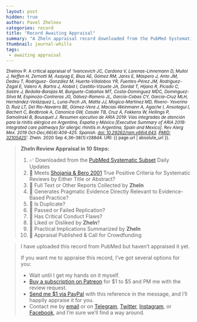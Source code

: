 ```yaml
---
layout: post
hidden: true
author: Pavel Zhelnov
categories: record
title: "Record Awaiting Appraisal"
summary: "A Zheln appraisal record downloaded from the PubMed Systematic Subset daily updates."
thumbnail: journal-whills
tags:
 - awaiting appraisal
---
```


<small id="citation">Zhelnov P. A critical appraisal of _‘Ivancevich JC, Cardona V, Larenas-Linnemann D, Mullol J, Neffen H, Zernotti M, Asayag E, Blua AE, Gómez RM, Jares E, Máspero J, Anto JM, Dedeu T, Rodríguez- González M, Huerta-Villalobos YR, Fuentes-Pérez JM, Rodríguez-Zagal E, Valero A, Bartra J, Alobid I, Castillo-Vizuete JA, Dordal T, Hijano R, Picado C, Sastre J, Bedolla-Barajas M, Burguete-Cabañas MT, Costa-Domínguez MDC, Domínguez-Silva M, Espinoza-Contreras JG, Gálvez-Romero JL, García-Cobas CY, García-Cruz MLH, Hernández-Velázquez L, Luna-Pech JA, Matta JJ, Mogica-Martínez MD, Rivero- Yeverino D, Ruiz LT, Del Río-Navarro BE, Gómez-Vera J, Macías-Weinmann A, Agache I, Ansotegui I, Bachert C, Bedbrook A, Canonica GW, Casale TB, Cruz Á, Fokkens W, Hellings P, Samolinski B, Bousquet J. Resumen ejecutivo de ARIA 2019: Vías integradas de atención para la rinitis alérgica en Argentina, España y México [Executive Summary of ARIA 2019: Integrated care pathways for allergic rhinitis in Argentina, Spain and Mexico]. Rev Alerg Mex. 2019 Oct-Dec;66(4):409-425. Spanish. [doi: 10.29262/ram.v66i4.643](https://doi.org/10.29262/ram.v66i4.643). [PMID: 32105425](https://pubmed.gov/32105425)’._ Zheln. 2020 Sep 4;36–38(1):r288d4. URI: {{ page.url | absolute_url }}.</small>

> **Zheln Review Appraisal in 10 Steps:**
>
> 1. ✅ Downloaded from the [PubMed Systematic Subset](https://github.com/p1m-ortho/qs-global-ortho-search-queries/blob/global-sr-query/README.md) Daily Updates
> 2. 🔄 Meets [Shojania & Bero 2001](https://www.researchgate.net/publication/11820967_Taking_Advantage_of_the_Explosion_of_Systematic_Reviews_An_Efficient_MEDLINE_Search_Strategy) True Positive Criteria for Systematic Reviews by Either Title or Abstract?
> 3. 🔄 Full Text or Other Reports Collected by **Zheln**
> 4. 🔄 Generates Pragmatic Evidence Directly Relevant to Evidence-Based Practice?
> 5. 🔄 Is Duplicate?
> 6. 🔄 Passed or Failed Replication?
> 7. 🔄 Has Critical Conduct Flaws?
> 8. 🔄 Liked or Disliked by **Zheln**?
> 9. 🔄 Practical Implications Summarized by **Zheln**
> 10. 🔄 Appraisal Published & Call for Crowdfunding

> I have uploaded this record from PubMed but haven’t appraised it yet.
>
> If you want me to appraise this record, I’ve got several options for you:
> * Wait until I get my hands on it myself.
> * [Buy a subscription on Patreon](https://patreon.com/zheln) for $1 to $5 and PM me with the review request.
> * [Send me $1 via PayPal](https://paypal.me/pjelnov) with this reference in the message, and I’ll happily appraise it for you.
> * Contact me by [email](mailto:pavel@zheln.com) or on [Telegram](https://t.me/drzhelnov), [Twitter](https://twitter.com/drzhelnov), [Instagram](https://instagram.com/igzheln), or [Facebook](https://facebook.com/drzhelnov), and I’m sure we’ll find a way around.
